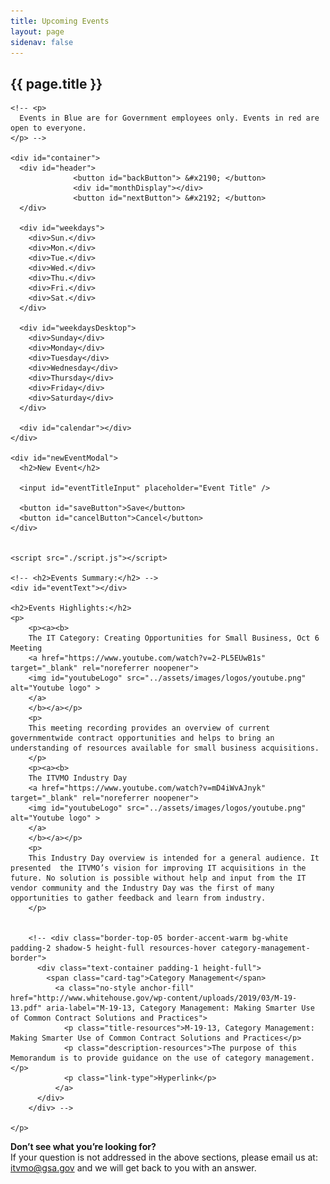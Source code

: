 ```yaml
---
title: Upcoming Events
layout: page
sidenav: false
---
```


<section class="grid-container border-bottom border-gray-30 padding-left-0 padding-right-1">
<h1 class="margin-top-0">{{ page.title }}</h1>

<!-- <h2>Overview</h2> -->

<div class="margin-bottom-2">

    <!-- <p>
      Events in Blue are for Government employees only. Events in red are open to everyone.
    </p> -->
        
    <div id="container">
      <div id="header">
                  <button id="backButton"> &#x2190; </button>
                  <div id="monthDisplay"></div>          
                  <button id="nextButton"> &#x2192; </button>
      </div>

      <div id="weekdays">
        <div>Sun.</div>
        <div>Mon.</div>
        <div>Tue.</div>
        <div>Wed.</div>
        <div>Thu.</div>
        <div>Fri.</div>
        <div>Sat.</div>
      </div>

      <div id="weekdaysDesktop">
        <div>Sunday</div>
        <div>Monday</div>
        <div>Tuesday</div>
        <div>Wednesday</div>
        <div>Thursday</div>
        <div>Friday</div>
        <div>Saturday</div>
      </div>

      <div id="calendar"></div>
    </div>

    <div id="newEventModal">
      <h2>New Event</h2>

      <input id="eventTitleInput" placeholder="Event Title" />

      <button id="saveButton">Save</button>
      <button id="cancelButton">Cancel</button>
    </div>


    <script src="./script.js"></script>

    <!-- <h2>Events Summary:</h2> -->
    <div id="eventText"></div>

    <h2>Events Highlights:</h2>
    <p>
        <p><a><b>
        The IT Category: Creating Opportunities for Small Business, Oct 6 Meeting 
        <a href="https://www.youtube.com/watch?v=2-PL5EUwB1s" target="_blank" rel="noreferrer noopener">
        <img id="youtubeLogo" src="../assets/images/logos/youtube.png" alt="Youtube logo" >
        </a>
        </b></a></p>
        <p>
        This meeting recording provides an overview of current governmentwide contract opportunities and helps to bring an understanding of resources available for small business acquisitions.
        </p>
        <p><a><b>
        The ITVMO Industry Day
        <a href="https://www.youtube.com/watch?v=mD4iWvAJnyk" target="_blank" rel="noreferrer noopener">
        <img id="youtubeLogo" src="../assets/images/logos/youtube.png" alt="Youtube logo" >
        </a>
        </b></a></p>
        <p>
        This Industry Day overview is intended for a general audience. It presented  the ITVMO’s vision for improving IT acquisitions in the future. No solution is possible without help and input from the IT vendor community and the Industry Day was the first of many opportunities to gather feedback and learn from industry.
        </p>


        <!-- <div class="border-top-05 border-accent-warm bg-white padding-2 shadow-5 height-full resources-hover category-management-border">
          <div class="text-container padding-1 height-full">
            <span class="card-tag">Category Management</span>
              <a class="no-style anchor-fill" href="http://www.whitehouse.gov/wp-content/uploads/2019/03/M-19-13.pdf" aria-label="M-19-13, Category Management: Making Smarter Use of Common Contract Solutions and Practices">
                <p class="title-resources">M-19-13, Category Management: Making Smarter Use of Common Contract Solutions and Practices</p>
                <p class="description-resources">The purpose of this Memorandum is to provide guidance on the use of category management.</p>
                <p class="link-type">Hyperlink</p>
              </a>
          </div>
        </div> -->
        
    </p>
</div>  
</section>

<section class="grid-container padding-left-0 padding-right-1">
<p><strong>Don’t see what you’re looking for?</strong><br>
If your question is not addressed in the above sections, please email us at: <a href="mailto:itvmo@gsa.gov">itvmo@gsa.gov</a> and we will get back to you with an answer.</p>
</section>




